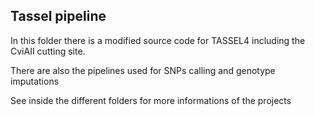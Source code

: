 ## Tassel pipeline

In this folder there is a modified source code for TASSEL4 including the CviAII cutting site.

There are also the pipelines used for SNPs calling and genotype imputations

See inside the different folders for more informations of the projects
